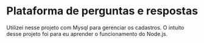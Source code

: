 # Plataforma de perguntas e respostas

<p>Utilizei nesse projeto com Mysql para gerenciar os cadastros. O intuito desse projeto foi para eu aprender o funcionamento do Node.js.</p>
